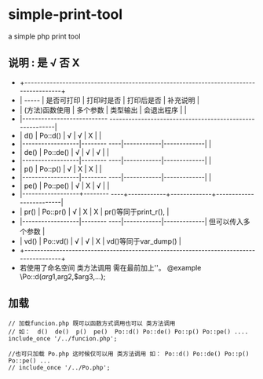 # simple-print-tool
a simple php print tool

## 说明 : 是 √ 否 X
 * +--------------------------------------------------------------------------------------+
 * |     -----        | 是否可打印   | 打印时是否  | 打印后是否   |      补充说明        |
 * |  (方法)函数使用  |  多个参数    |  类型输出   | 会退出程序   |                      |
 * |--------------------------- ---------------------------------------------------------|
 * | d() | Po::d()    |       √     |     √      |      X      |                         |
 * |------------------|-------- ----|------------|-------------|                         |
 * | de() | Po::de()  |       √     |     √      |      √      |                         |
 * |------------------|-------- ----|------------|-------------|                         |
 * | p() | Po::p()    |       √     |     X      |      X      |                         |
 * |------------------|-------- ----|------------|-------------|                         |
 * | pe() | Po::pe()  |       √     |     X      |      √      |                         |
 * |------------------+-------- ----+------------+-------------+-------------------------|
 * | pr() | Po::pr()  |       √     |     X      |      X      |  pr()等同于print_r(),    |
 * |------------------|-------- ----|------------|-------------|  但可以传入多个参数      |
 * | vd() | Po::vd()  |       √     |     √      |      X      |  vd()等同于var_dump()    |
 * +--------------------------------------------------------------------------------------+
 * 若使用了命名空间 类方法调用 需在最前加上'\'。 @example \Po::d($arg1,$arg2,$arg3,...);

## 加载

    // 加载funcion.php 既可以函数方式调用也可以 类方法调用
    // 如：  d()  de()  p()  pe()  Po::d() Po::de() Po::p() Po::pe() ....
    include_once '/../funcion.php';

    //也可只加载 Po.php 这时候仅可以用 类方法调用 如： Po::d() Po::de() Po::p() Po::pe() ...
    // include_once '/../Po.php';
